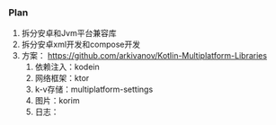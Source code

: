 ### Plan

1. 拆分安卓和Jvm平台兼容库
2. 拆分安卓xml开发和compose开发
3. 方案： https://github.com/arkivanov/Kotlin-Multiplatform-Libraries
   1. 依赖注入：kodein
   2. 网络框架：ktor
   3. k-v存储：multiplatform-settings
   4. 图片：korim
   5. 日志：

